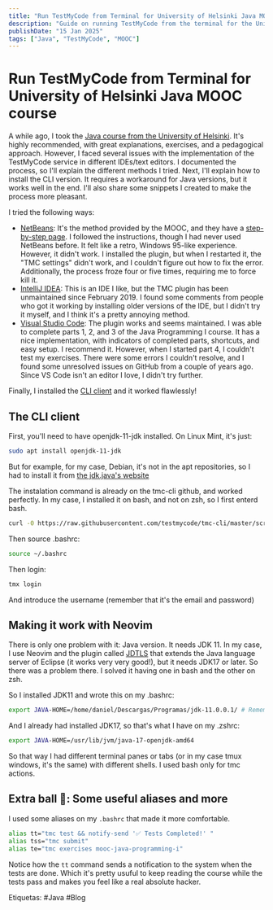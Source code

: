 ```yaml
---
title: "Run TestMyCode from Terminal for University of Helsinki Java MOOC course"
description: "Guide on running TestMyCode from the terminal for the University of Helsinki Java MOOC course."
publishDate: "15 Jan 2025"
tags: ["Java", "TestMyCode", "MOOC"]
---
```


# Run TestMyCode from Terminal for University of Helsinki Java MOOC course

A while ago, I took the [Java course from the University of Helsinki](https://java-programming.mooc.fi/). It's highly recommended, with great explanations, exercises, and a pedagogical approach. However, I faced several issues with the implementation of the TestMyCode service in different IDEs/text editors. I documented the process, so I'll explain the different methods I tried. Next, I'll explain how to install the CLI version. It requires a workaround for Java versions, but it works well in the end. I'll also share some snippets I created to make the process more pleasant.

I tried the following ways:

- [NetBeans](https://github.com/testmycode/tmc-netbeans): It's the method provided by the MOOC, and they have a [step-by-step page](https://www.mooc.fi/en/installation/netbeans/). I followed the instructions, though I had never used NetBeans before. It felt like a retro, Windows 95-like experience. However, it didn't work. I installed the plugin, but when I restarted it, the "TMC settings" didn't work, and I couldn't figure out how to fix the error. Additionally, the process froze four or five times, requiring me to force kill it.
- [IntelliJ IDEA](https://github.com/testmycode/tmc-intellij): This is an IDE I like, but the TMC plugin has been unmaintained since February 2019. I found some comments from people who got it working by installing older versions of the IDE, but I didn't try it myself, and I think it's a pretty annoying method.
- [Visual Studio Code](https://github.com/rage/tmc-vscode): The plugin works and seems maintained. I was able to complete parts 1, 2, and 3 of the Java Programming I course. It has a nice implementation, with indicators of completed parts, shortcuts, and easy setup. I recommend it. However, when I started part 4, I couldn't test my exercises. There were some errors I couldn't resolve, and I found some unresolved issues on GitHub from a couple of years ago. Since VS Code isn't an editor I love, I didn't try further.

Finally, I installed the [CLI client](https://github.com/testmycode/tmc-cli) and it worked flawlessly!

## The CLI client

First, you'll need to have openjdk-11-jdk installed. On Linux Mint, it's just:

```bash
sudo apt install openjdk-11-jdk
```

But for example, for my case, Debian, it's not in the apt repositories, so I had to install it from [the jdk.java's website](https://jdk.java.net/java-se-ri/11-MR2)

The instalation command is already on the tmc-cli github, and worked perfectly. In my case, I installed it on bash, and not on zsh, so I first enterd bash.

```bash
curl -0 https://raw.githubusercontent.com/testmycode/tmc-cli/master/scripts/install.sh | bash
```

Then source .bashrc:

```bash
source ~/.bashrc
```

Then login:

```bash
tmx login
```

And introduce the username (remember that it's the email and password)

## Making it work with Neovim

There is only one problem with it: Java version. It needs JDK 11. In my case, I use Neovim and the plugin called [JDTLS](https://github.com/mfussenegger/nvim-jdtls) that extends the Java language server of Eclipse (it works very very good!), but it needs JDK17 or later. So there was a problem there. I solved it having one in bash and the other on zsh.

So I installed JDK11 and wrote this on my .bashrc:

```bash
export JAVA-HOME=/home/daniel/Descargas/Programas/jdk-11.0.0.1/ # Remember to change the Path! Here its on my Downloads folder because the idea was to don't make it may main Java version, only for the course.
```

And  I already had installed JDK17, so that's what I have on my .zshrc:

```bash
export JAVA-HOME=/usr/lib/jvm/java-17-openjdk-amd64
```

So that way I had different terminal panes or tabs (or in my case tmux windows, it's the same) with different shells. I used bash only for tmc actions.

## Extra ball 🎾: Some useful aliases and more

I used some aliases on my `.bashrc` that made it more comfortable.

```bash
alias tt="tmc test && notify-send '✅ Tests Completed!' "
alias tss="tmc submit"
alias te="tmc exercises mooc-java-programming-i"
```

Notice how the `tt` command sends a notification to the system when the tests are done. Which it's pretty usuful to keep reading the course while the tests pass and makes you feel like a real absolute hacker.

Etiquetas: #Java #Blog
